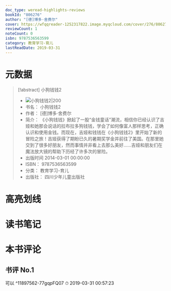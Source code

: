 ```yaml
---
doc_type: weread-highlights-reviews
bookId: "806276"
author: "[德]博多·舍费尔"
cover: https://wfqqreader-1252317822.image.myqcloud.com/cover/276/806276/t7_806276.jpg
reviewCount: 1
noteCount: 0
isbn: 9787536563599
category: 教育学习-育儿
lastReadDate: 2019-03-31
---
```

# 元数据
> [!abstract] 小狗钱钱2
> - ![ 小狗钱钱2|200](https://wfqqreader-1252317822.image.myqcloud.com/cover/276/806276/t7_806276.jpg)
> - 书名： 小狗钱钱2
> - 作者： [德]博多·舍费尔
> - 简介： 《小狗钱钱》掀起了一股“金钱童话”潮流，相信你已经认识了吉娅和她那会说话的拉布拉多狗钱钱，学会了如何像富人那样思考，正确认识和使用金钱。而现在，吉娅和钱钱在《小狗钱钱2》里开始了新的冒险之旅！吉娅获得了期盼已久的暑期奖学金并前往了美国。在那里她交到了很多好朋友，然而事情并非看上去那么美好……吉娅和朋友们在魔法放大镜的帮助下历经了许多次的冒险。
> - 出版时间 2014-03-01 00:00:00
> - ISBN： 9787536563599
> - 分类： 教育学习-育儿
> - 出版社： 四川少年儿童出版社

# 高亮划线

# 读书笔记

# 本书评论

## 书评 No.1 
可以 ^11897562-77gqpFQ07
⏱ 2019-03-31 00:57:23
